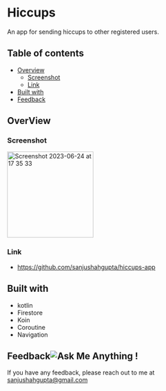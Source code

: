 # Hiccups
An app for sending hiccups to other registered users.

## Table of contents

- [Overview](#overview)
  - [Screenshot](#screenshot)
  - [Link](#link)
- [Built with](#built-with)
- [Feedback ](#feedback)

## OverView

### Screenshot
<img width="200" alt="Screenshot 2023-06-24 at 17 35 33" src="https://github.com/sanjushahgupta/hiccups-app/assets/71315276/a7d67ce6-bdaa-4a01-9fe9-b4c1eea04d28">


### Link
- https://github.com/sanjushahgupta/hiccups-app

## Built with
- kotlin 
- Firestore 
- Koin
- Coroutine
- Navigation


## Feedback![Ask Me Anything !](https://img.shields.io/badge/Ask%20me-anything-1abc9c.svg)
If you have any feedback, please reach out to me at sanjushahgupta@gmail.com
